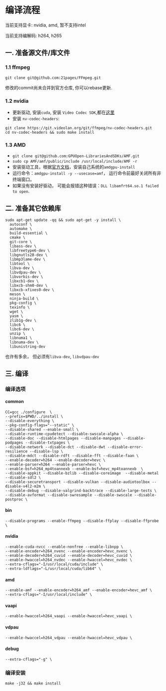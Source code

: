 # 编译流程

当前支持显卡: nvidia, amd, 暂不支持intel

当前支持编解码: h264, h265

## 一. 准备源文件/库文件

### 1.1 ffmpeg

```shell
git clone git@github.com:21pages/FFmpeg.git
```
修改的commit尚未合并到官方仓库, 你可以rebase更新.

### 1.2 nvidia

* 更新驱动, 安装`cuda`, 安装 `Video Codec SDK`,都在[这里](https://developer.nvidia.com/nvidia-video-codec-sdk/download)
* 安装 `nv-codec-headers`:
```shell
git clone https://git.videolan.org/git/ffmpeg/nv-codec-headers.git
cd nv-codec-headers && sudo make install
```

### 1.3 AMD

* `git clone git@github.com:GPUOpen-LibrariesAndSDKs/AMF.git`
* `sudo cp AMF/amf/public/include /usr/local/include/AMF -r`
* 安装驱动工具，根据[官方文档](https://amdgpu-install.readthedocs.io/en/latest/install-prereq.html#downloading-the-installer-package)，安装自己系统的`amdgpu-install`
* 运行命令：`amdgpu-install -y --usecase=amf`， 运行命令前最好关闭所有非终端窗口。
* 如果没有安装好驱动， 可能会报错这种错误：`DLL libamfrt64.so.1 failed to open`.


## 二. 准备其它依赖库

```
sudo apt-get update -qq && sudo apt-get -y install \
  autoconf \
  automake \
  build-essential \
  cmake \
  git-core \
  libass-dev \
  libfreetype6-dev \
  libgnutls28-dev \
  libmp3lame-dev \
  libtool \
  libva-dev \
  libvdpau-dev \
  libvorbis-dev \
  libxcb1-dev \
  libxcb-shm0-dev \
  libxcb-xfixes0-dev \
  meson \
  ninja-build \
  pkg-config \
  texinfo \
  wget \
  yasm \
  zlib1g-dev \
  libc6 \
  libc6-dev \
  unzip \
  libnuma1 \
  libnuma-dev \
  libunistring-dev
```
也许有多余， 但必须有`libva-dev`, `libvdpau-dev`

## 三. 编译

### 编译选项

#### common
```shell
CC=gcc ./configure  \
--prefix=$PWD/../install \
--disable-everything \
--pkg-config-flags="--static" \
--disable-shared --enable-small \
--disable-runtime-cpudetect --disable-swscale-alpha \
--disable-doc --disable-htmlpages --disable-manpages --disable-podpages --disable-txtpages \
--disable-network --disable-dct --disable-dwt --disable-error-resilience --disable-lsp \
--disable-mdct --disable-rdft --disable-fft --disable-faan \
--enable-decoder=h264 --enable-decoder=hevc \
--enable-parser=h264 --enable-parser=hevc \
--enable-bsf=h264_mp4toannexb --enable-bsf=hevc_mp4toannexb  \
--disable-appkit --disable-bzlib --disable-coreimage  --disable-metal --disable-sdl2 \
--disable-securetransport --disable-vulkan --disable-audiotoolbox --disable-v4l2-m2m \
--disable-debug --disable-valgrind-backtrace --disable-large-tests \
--disable-avformat --disable-swresample --disable-swscale --disable-postproc \
```
#### bin
```shell
--disable-programs --enable-ffmpeg --disable-ffplay --disable-ffprobe \
```
#### nvidia
```shell
--enable-cuda-nvcc --enable-nonfree --enable-libnpp \
--enable-encoder=h264_nvenc --enable-encoder=hevc_nvenc \
--enable-decoder=h264_cuvid --enable-decoder=hevc_cuvid \
--enable-hwaccel=h264_nvdec --enable-hwaccel=hevc_nvdec \
--extra-cflags="-I/usr/local/cuda/include" \
--extra-ldflags="-L/usr/local/cuda/lib64" \
```

#### amd
```shell
--enable-amf --enable-encoder=h264_amf --enable-encoder=hevc_amf \
--extra-cflags="-I/usr/local/include" \
```

#### vaapi
```shell
--enable-hwaccel=h264_vaapi --enable-hwaccel=hevc_vaapi \
```

#### vdpau
```shell
--enable-hwaccel=h264_vdpau --enable-hwaccel=hevc_vdpau \
```

#### debug
```shell
--extra-cflags="-g" \
```

### 编译安装
`make -j32 && make install`
